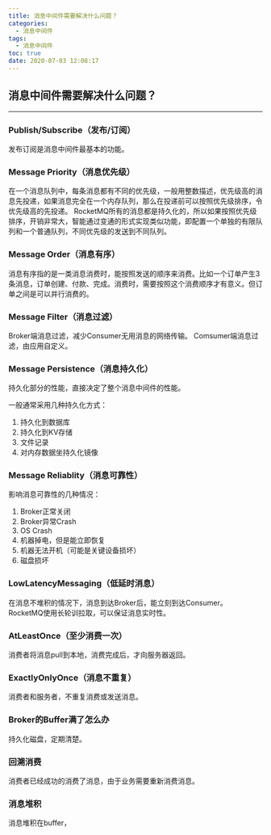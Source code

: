 ```yaml
---
title: 消息中间件需要解决什么问题？
categories:
  - 消息中间件
tags:
  - 消息中间件
toc: true
date: 2020-07-03 12:08:17
---
```

## 消息中间件需要解决什么问题？

---------

### Publish/Subscribe（发布/订阅）

发布订阅是消息中间件最基本的功能。

### Message Priority（消息优先级）

在一个消息队列中，每条消息都有不同的优先级，一般用整数描述，优先级高的消息先投递，如果消息完全在一个内存队列，那么在投递前可以按照优先级排序，令优先级高的先投递。
RocketMQ所有的消息都是持久化的，所以如果按照优先级排序，开销非常大，智能通过变通的形式实现类似功能，即配置一个单独的有限队列和一个普通队列，不同优先级的发送到不同队列。

### Message Order（消息有序）

消息有序指的是一类消息消费时，能按照发送的顺序来消费。比如一个订单产生3条消息，订单创建、付款、完成。消费时，需要按照这个消费顺序才有意义。但订单之间是可以并行消费的。

### Message Filter（消息过滤）

Broker端消息过滤，减少Consumer无用消息的网络传输。
Comsumer端消息过滤，由应用自定义。

### Message Persistence（消息持久化）

持久化部分的性能，直接决定了整个消息中间件的性能。

一般通常采用几种持久化方式：
1. 持久化到数据库
2. 持久化到KV存储
3. 文件记录
4. 对内存数据坐持久化镜像

### Message Reliablity（消息可靠性）

影响消息可靠性的几种情况：
1. Broker正常关闭
2. Broker异常Crash
3. OS Crash
4. 机器掉电，但是能立即恢复
5. 机器无法开机（可能是关键设备损坏）
6. 磁盘损坏

### LowLatencyMessaging（低延时消息）

在消息不堆积的情况下，消息到达Broker后，能立刻到达Consumer。
RocketMQ使用长轮训拉取，可以保证消息实时性。

### AtLeastOnce（至少消费一次）

消费者将消息pull到本地，消费完成后，才向服务器返回。

### ExactlyOnlyOnce（消息不重复）

消费者和服务者，不重复消费或发送消息。

### Broker的Buffer满了怎么办

持久化磁盘，定期清楚。

### 回溯消费

消费者已经成功的消费了消息，由于业务需要重新消费消息。

### 消息堆积

消息堆积在buffer，





